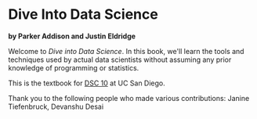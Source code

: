 Dive Into Data Science
======================

**by Parker Addison and Justin Eldridge**

Welcome to *Dive into Data Science*. In this book, we'll learn the tools and techniques used by actual data scientists without assuming any prior knowledge of programming or statistics.

This is the textbook for [DSC 10](http://www.dsc10.com) at UC San Diego.

Thank you to the following people who made various contributions: Janine
Tiefenbruck, Devanshu Desai


